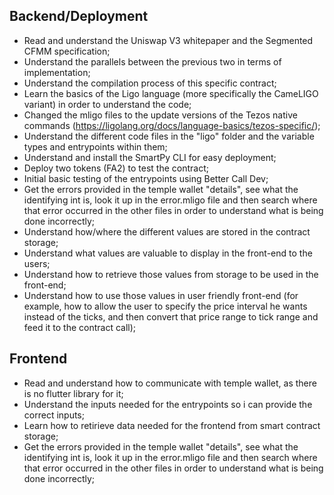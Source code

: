 ## Backend/Deployment
- Read and understand the Uniswap V3 whitepaper and the Segmented CFMM specification;
- Understand the parallels between the previous two in terms of implementation;
- Understand the compilation process of this specific contract;
- Learn the basics of the Ligo language (more specifically the CameLIGO variant) in order to understand the code;
- Changed the mligo files to the update versions of the Tezos native commands (https://ligolang.org/docs/language-basics/tezos-specific/);
- Understand the different code files in the "ligo" folder and the variable types and entrypoints within them;
- Understand and install the SmartPy CLI for easy deployment;
- Deploy two tokens (FA2) to test the contract;
- Initial basic testing of the entrypoints using Better Call Dev;
- Get the errors provided in the temple wallet "details", see what the identifying int is, look it up in the error.mligo file and then search where that error occurred in the other files in order to understand what is being done incorrectly;
- Understand how/where the different values are stored in the contract storage; 
- Understand what values are valuable to display in the front-end to the users;
- Understand how to retrieve those values from storage to be used in the front-end;
- Understand how to use those values in user friendly front-end (for example, how to allow the user to specify the price interval he wants instead of the ticks, and then convert that price range to tick range and feed it to the contract call);


## Frontend
- Read and understand how to communicate with temple wallet, as there is no flutter library for it;
- Understand the inputs needed for the entrypoints so i can provide the correct inputs;
- Learn how to retirieve data needed for the frontend from smart contract storage;
- Get the errors provided in the temple wallet "details", see what the identifying int is, look it up in the error.mligo file and then search where that error occurred in the other files in order to understand what is being done incorrectly;